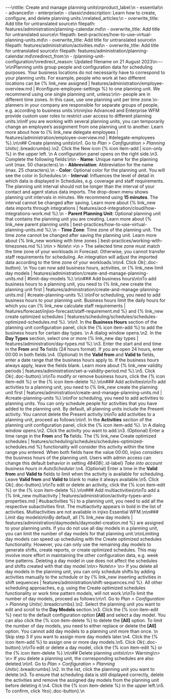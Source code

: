 ---\ntitle: Create and manage planning units\nproduct_label:\n  - essential\n  - advanced\n  - enterprise\n  - classic\ndescription: Learn how to create, configure, and delete planning units.\nrelated_articles:\n  - overwrite_title: Add title for untranslated source\n    filepath: features/administration/planning-calendar.md\n  - overwrite_title: Add title for untranslated source\n    filepath: best-practices/how-to-use-virtual-planning-units.md\n  - overwrite_title: Add title for untranslated source\n    filepath: features/administration/activities.md\n  - overwrite_title: Add title for untranslated source\n    filepath: features/administration/planning-calendar.md\nredirect_from:\n  - /planning-unit-configuration/\nredirect_reason: Updated filename on 21 August 2023\n---\n\nPlanning units group people and configuration data for scheduling purposes. Your business locations do not necessarily have to correspond to your planning units. For example, people who work at two different locations can be {% link_new assigned | features/administration/employee-overview.md | #configure-employee-settings %} to one planning unit. We recommend using one single planning unit, unless:\n\n- people are in different time zones. In this case, use one planning unit per time zone.\n- planners in your company are responsible for separate groups of people, e.g. according to business units.\n\ninjixo Advanced and Enterprise WFM provide custom user roles to restrict user access to different planning units.\n\nIf you are working with several planning units, you can temporarily change an employee’s assignment from one planning unit to another. Learn more about how to {% link_new delegate employees | features/administration/employee-overview.md | #delegate-employees %}.\n\n## Create planning units\n\n1. Go to _Plan > Configuration > Planning Units_{:.breadcrumbs}.\n2. Click the New icon {% icon item-add | icon-only %} in the upper left.  \n   A configuration panel opens on the right side.\n3. Complete the following fields:\n\n   - **Name**: Unique name for the planning unit (max. 50 characters).\n   - **Abbreviation**: Abbreviation for the name (max. 25 characters).\n   - **Color**: Optional color for the planning unit. You will see the color in Schedules.\n   - **Interval**: Influences the level of detail in which data is displayed in Schedules, e.g. coverage and staff requirements. The planning unit interval should not be longer than the interval of your contact and agent status data imports. The drop-down menu shows planning unit intervals in minutes. We recommend using **15&nbsp;minutes**. The interval cannot be changed after saving. Learn more about {% link_new data imports through integrations | features/acd-integration/cloud/how-integrations-work.md %}.\n   - **Parent Planning Unit**: Optional planning unit that contains the planning unit you are creating. Learn more about {% link_new parent planning units | best-practices/how-to-use-virtual-planning-units.md %}.\n   - **Time Zone**: Time zone of the planning unit. The time zone cannot be changed after saving the planning unit. Learn more about {% link_new working with time zones | best-practices/working-with-timezones.md %}.\n\n     > Note\n     >\n     > The selected time zone must match the time zone of your workloads in Forecast. Otherwise, you cannot transfer staff requirements for scheduling. An integration will adjust the imported data according to the time zone of your workloads.\n\n4. Click _Ok_{:.doc-button}.  \n   You can now add business hours, activities, or {% link_new limit day models | features/administration/create-and-manage-planning-units.md | #limit-day-models %}.\n\n### Add business hours\n\nTo add business hours to a planning unit, you need to {% link_new create the planning unit first | features/administration/create-and-manage-planning-units.md | #create-planning-units %}.\n\nFor scheduling, you need to add business hours to your planning unit. Business hours limit the daily hours for which you can {% link_new calculate staff requirements | features/forecast/injixo-forecast/staff-requirement.md %} and {% link_new create optimized schedules | features/scheduling/schedules/schedules-optimized-schedules.md %}. <!-- special public holiday day types or part of the linked article? -->\n\n1. In the **Business Hours** section of the planning unit configuration panel, click the {% icon item-add %} to add the business hours for certain day types.  \n   A dialog window opens.\n2. In the **Day Types** section, select one or more {% link_new day types | features/administration/day-types.md %}.\n3. Enter the start and end time in the **From** and **To** fields (24&nbsp;hours format). If you are open 24&nbsp;hours, enter 00:00 in both fields.\n4. (Optional) In the **Valid from** and **Valid to** fields, enter a date range that the business hours apply to. If the business hours always apply, leave the fields blank. Learn more about {% link_new validity periods | features/administration/set-a-validity-period.md %}.\n5. Click _Ok_{:.doc-button}.\n\nTo modify or remove business hours, click the {% icon item-edit %} or the {% icon item-delete %}.\n\n### Add activities\n\nTo add activities to a planning unit, you need to {% link_new create the planning unit first | features/administration/create-and-manage-planning-units.md | #create-planning-units %}.\n\nFor scheduling, you need to add activities to planning units. You can only schedule people for activities that you have added to the planning unit. By default, all planning units include the Present activity. You cannot delete the Present activity.\n\nTo add activities to a planning unit, proceed as follows:\n\n1. In the **Activities** section of the planning unit configuration panel, click the {% icon item-add %}.  \n   A dialog window opens.\n2. Click the activity you want to add.\n3. (Optional) Enter a time range in the **From** and **To** fields. The {% link_new Create optimized schedules | features/scheduling/schedules/schedules-optimized-schedules.md %} functionality will consider this activity within the time range you entered. When both fields have the value 00:00, injixo considers the business hours of the planning unit. Users with admin access can change this default behavior in setting _48408_{:.id-label} _Take into account business hours in AutoScheduler_.\n4. (Optional) Enter a time in the **Valid from** and **Valid to** fields to limit when the activity is available for scheduling. Leave **Valid from** and **Valid to** blank to make it always available.\n5. Click _Ok_{:.doc-button}.\n\nTo edit or delete an activity, click the {% icon item-edit %} or the {% icon item-delete %}.\n\n### Add multiactivities\n\nTo add a {% link_new multiactivity | features/administration/activity-types-and-properties.md | #subactivities %} to a planning unit, you need to add all the respective subactivities first. The multiactivity appears in bold in the list of activities. Multiactivities are not available in injixo Essential WFM.\n\n### Limit day models\n\nBy default, all {% link_new day models | features/administration/daymodels/daymodel-creation.md %} are assigned to your planning units. If you do not use all day models in a planning unit, you can limit the number of day models for that planning unit.\n\nLimiting day models can speed up scheduling with the Create optimized schedules functionality. However, you can only use the remaining day models to generate shifts, create reports, or create optimized schedules. This may involve more effort in maintaining the other configuration data, e.g. week time patterns. Deleting a day model in use does not affect the schedules and shifts created with that day model.\n\n> Note\n> \n> If you delete all day models in the planning unit, you can only schedule shifts by adding activities manually to the schedule or by {% link_new inserting activities in shift sequences | features/administration/shift-sequences.md %}. All other scheduling approaches, e.g. using the Create optimized schedules functionality or work time pattern models, will not work.\n\nTo limit the number of day models, proceed as follows:\n\n1. Go to _Plan > Configuration > Planning Units_{:.breadcrumbs}.\n2. Select the planning unit you want to edit and scroll to the **Day Models** section.\n3. Click the {% icon item-edit %} next to the default configuration option **[All]** and select a day model. You can also click the {% icon item-delete %} to delete the **[All]** option. To limit the number of day models, you need to either replace or delete the **[All]** option. You cannot add day models to a planning unit more than once.  \n   Skip step 3 if you want to assign more day models later.\n4. Click the {% icon item-add %} to assign one or more day models.\n5. Click _Ok_{:.doc-button}.\n\nTo edit or delete a day model, click the {% icon item-edit %} or the {% icon item-delete %}.\n\n## Delete planning units\n\n> Warning\n> \n> If you delete a planning unit, the corresponding schedules are also deleted.\n\n1. Go to _Plan > Configuration > Planning Units_{:.breadcrumbs}.\n2. In the list, click the planning unit you want to delete.\n3. To ensure that scheduling data is still displayed correctly, delete the activities and remove the assigned day models from the planning unit before deleting it.\n4. Click the {% icon item-delete %} in the upper left.\n5. To confirm, click _Yes_{:.doc-button}.\n